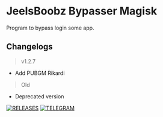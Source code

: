 # **JeelsBoobz Bypasser Magisk**
Program to bypass login some app.


## Changelogs
> v1.2.7
- Add PUBGM Rikardi
> Old
- Deprecated version


[![RELEASES](https://img.shields.io/github/downloads/JeelsBoobz/JeelsBypasser/total.svg)](https://github.com/JeelsBoobz/JeelsBypasser/releases)
[![TELEGRAM](https://img.shields.io/badge/Telegram%20-Join%20Channel%20-blue)](https://t.me/JeelsBoobz)